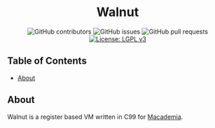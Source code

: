 <div align="center">

# Walnut

![GitHub contributors](https://img.shields.io/github/contributors/zimlit/walnut?style=for-the-badge&logo=github)
![GitHub issues](https://img.shields.io/github/issues/zimlit/walnut?style=for-the-badge&logo=github)
![GitHub pull requests](https://img.shields.io/github/issues-pr/zimlit/walnut?style=for-the-badge&logo=github)
[![License: LGPL v3](https://img.shields.io/badge/License-LGPL%20v3-blue.svg?style=for-the-badge)](https://www.gnu.org/licenses/lgpl-3.0?)

</div>

## Table of Contents
  * [About](#about)

## About
Walnut is a register based VM written in C99 for [Macademia](https://github.com/zimlit/macademia).